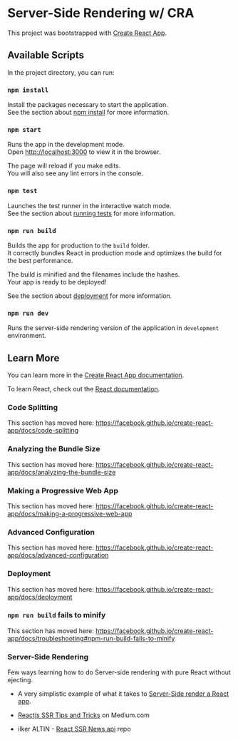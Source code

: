 # Server-Side Rendering w/ CRA

This project was bootstrapped with [Create React App](https://github.com/facebook/create-react-app).

## Available Scripts

In the project directory, you can run:

### `npm install`

Install the packages necessary to start the application.
<br />
See the section about [npm install][2] for more information.

### `npm start`

Runs the app in the development mode.<br />
Open [http://localhost:3000](http://localhost:3000) to view it in the browser.

The page will reload if you make edits.<br />
You will also see any lint errors in the console.

### `npm test`

Launches the test runner in the interactive watch mode.<br />
See the section about [running tests](https://facebook.github.io/create-react-app/docs/running-tests) for more information.

### `npm run build`

Builds the app for production to the `build` folder.<br />
It correctly bundles React in production mode and optimizes the build for the best performance.

The build is minified and the filenames include the hashes.<br />
Your app is ready to be deployed!

See the section about [deployment](https://facebook.github.io/create-react-app/docs/deployment) for more information.

### `npm run dev`

Runs the server-side rendering version of the application in `development` environment.

## Learn More

You can learn more in the [Create React App documentation](https://facebook.github.io/create-react-app/docs/getting-started).

To learn React, check out the [React documentation](https://reactjs.org/).

### Code Splitting

This section has moved here: https://facebook.github.io/create-react-app/docs/code-splitting

### Analyzing the Bundle Size

This section has moved here: https://facebook.github.io/create-react-app/docs/analyzing-the-bundle-size

### Making a Progressive Web App

This section has moved here: https://facebook.github.io/create-react-app/docs/making-a-progressive-web-app

### Advanced Configuration

This section has moved here: https://facebook.github.io/create-react-app/docs/advanced-configuration

### Deployment

This section has moved here: https://facebook.github.io/create-react-app/docs/deployment

### `npm run build` fails to minify

This section has moved here: https://facebook.github.io/create-react-app/docs/troubleshooting#npm-run-build-fails-to-minify

### Server-Side Rendering

Few ways learning how to do Server-side rendering with pure React without ejecting.

- A very simplistic example of what it takes to [Server-Side render a React app][3].

- [Reactjs SSR Tips and Tricks][4] on Medium.com

- ilker ALTIN - [React SSR News api][5] repo

[2]: https://docs.npmjs.com/cli-commands/install.html
[3]: https://flaviocopes.com/react-server-side-rendering/
[4]: https://medium.com/@atahani/reactjs-ssr-tips-and-tricks-be9edff5b7bb
[5]: https://github.com/ilkeraltin/react-ssr-news
